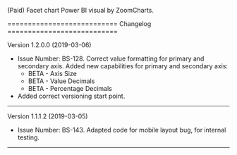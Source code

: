 (Paid) Facet chart Power BI visual by ZoomCharts.

=========================== Changelog ===========================

Version 1.2.0.0 (2019-03-06)

* Issue Number: BS-128.
  Correct value formatting for primary and secondary axis.
  Added new capabilities for primary and secondary axis:
    - BETA - Axis Size
    - BETA - Value Decimals
    - BETA - Percentage Decimals
* Added correct versioning start point.

-----------------------------------------------------------------

Version 1.1.1.2 (2019-03-05)

* Issue Number: BS-143.
  Adapted code for mobile layout bug, for internal testing.

-----------------------------------------------------------------
